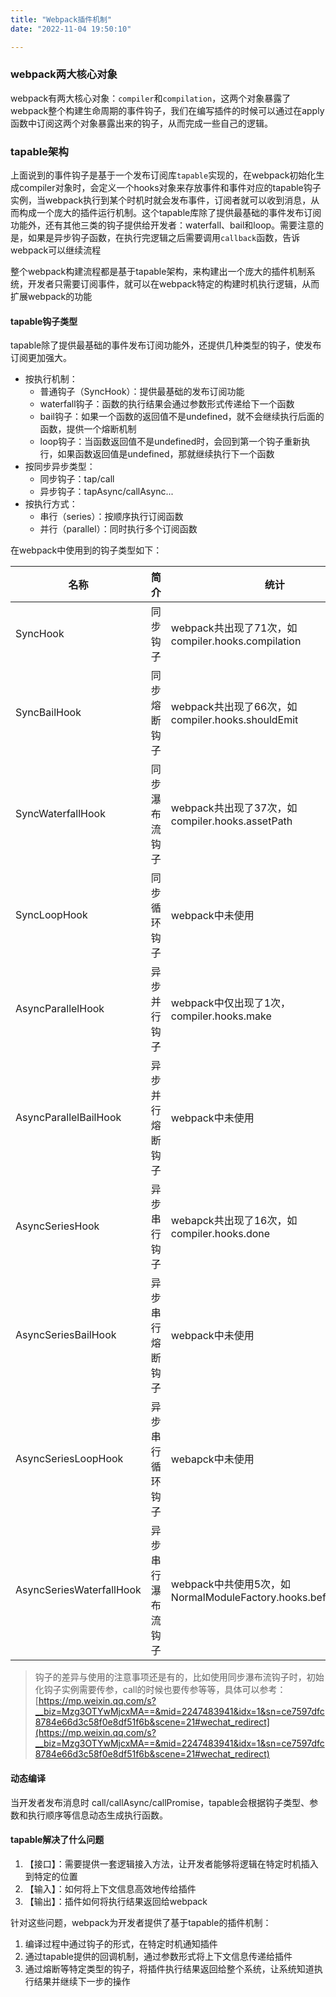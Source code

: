 ```yaml
---
title: "Webpack插件机制"
date: "2022-11-04 19:50:10"

---
```

### webpack两大核心对象
webpack有两大核心对象：`compiler`和`compilation`，这两个对象暴露了webpack整个构建生命周期的事件钩子，我们在编写插件的时候可以通过在apply函数中订阅这两个对象暴露出来的钩子，从而完成一些自己的逻辑。

### tapable架构
上面说到的事件钩子是基于一个发布订阅库`tapable`实现的，在webpack初始化生成compiler对象时，会定义一个hooks对象来存放事件和事件对应的tapable钩子实例，当webpack执行到某个时机时就会发布事件，订阅者就可以收到消息，从而构成一个庞大的插件运行机制。这个tapable库除了提供最基础的事件发布订阅功能外，还有其他三类的钩子提供给开发者：waterfall、bail和loop。需要注意的是，如果是异步钩子函数，在执行完逻辑之后需要调用`callback`函数，告诉webpack可以继续流程

整个webpack构建流程都是基于tapable架构，来构建出一个庞大的插件机制系统，开发者只需要订阅事件，就可以在webpack特定的构建时机执行逻辑，从而扩展webpack的功能

#### tapable钩子类型
tapable除了提供最基础的事件发布订阅功能外，还提供几种类型的钩子，使发布订阅更加强大。

- 按执行机制：
   - 普通钩子（SyncHook）：提供最基础的发布订阅功能
   - waterfall钩子：函数的执行结果会通过参数形式传递给下一个函数
   - bail钩子：如果一个函数的返回值不是undefined，就不会继续执行后面的函数，提供一个熔断机制
   - loop钩子：当函数返回值不是undefined时，会回到第一个钩子重新执行，如果函数返回值是undefined，那就继续执行下一个函数
- 按同步异步类型：
   - 同步钩子：tap/call
   - 异步钩子：tapAsync/callAsync...
- 按执行方式：
   - 串行（series）：按顺序执行订阅函数
   - 并行（parallel）：同时执行多个订阅函数

在webpack中使用到的钩子类型如下：

| 名称 | 简介 | 统计 |
| --- | --- | --- |
| SyncHook | 同步钩子 | webpack共出现了71次，如compiler.hooks.compilation |
| SyncBailHook | 同步熔断钩子 | webpack共出现了66次，如compiler.hooks.shouldEmit |
| SyncWaterfallHook | 同步瀑布流钩子 | webpack共出现了37次，如compiler.hooks.assetPath |
| SyncLoopHook | 同步循环钩子 | webpack中未使用 |
| AsyncParallelHook | 异步并行钩子 | webpack中仅出现了1次，compiler.hooks.make |
| AsyncParallelBailHook | 异步并行熔断钩子 | webpack中未使用 |
| AsyncSeriesHook | 异步串行钩子 | webapck共出现了16次，如compiler.hooks.done |
| AsyncSeriesBailHook | 异步串行熔断钩子 | webpack中未使用 |
| AsyncSeriesLoopHook | 异步串行循环钩子 | webapck中未使用 |
| AsyncSeriesWaterfallHook | 异步串行瀑布流钩子 | webpack中共使用5次，如NormalModuleFactory.hooks.beforeResolve |

> 钩子的差异与使用的注意事项还是有的，比如使用同步瀑布流钩子时，初始化钩子实例需要传参，call的时候也要传参等等，具体可以参考：[https://mp.weixin.qq.com/s?__biz=Mzg3OTYwMjcxMA==&mid=2247483941&idx=1&sn=ce7597dfc8784e66d3c58f0e8df51f6b&scene=21#wechat_redirect](https://mp.weixin.qq.com/s?__biz=Mzg3OTYwMjcxMA==&mid=2247483941&idx=1&sn=ce7597dfc8784e66d3c58f0e8df51f6b&scene=21#wechat_redirect)

#### 
#### 动态编译
当开发者发布消息时 call/callAsync/callPromise，tapable会根据钩子类型、参数和执行顺序等信息动态生成执行函数。

#### tapable解决了什么问题

1. 【接口】：需要提供一套逻辑接入方法，让开发者能够将逻辑在特定时机插入到特定的位置
2. 【输入】：如何将上下文信息高效地传给插件
3. 【输出】：插件如何将执行结果返回给webpack

针对这些问题，webpack为开发者提供了基于tapable的插件机制：

1. 编译过程中通过钩子的形式，在特定时机通知插件
2. 通过tapable提供的回调机制，通过参数形式将上下文信息传递给插件
3. 通过熔断等特定类型的钩子，将插件执行结果返回给整个系统，让系统知道执行结果并继续下一步的操作


